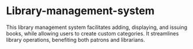 # Library-management-system
This library management system facilitates adding, displaying, and issuing books, while allowing users to create custom categories. It streamlines library operations, benefiting both patrons and librarians.
